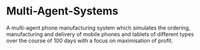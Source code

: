 # Multi-Agent-Systems
A multi-agent phone manufacturing system which simulates the ordering, manufacturing and delivery of mobile phones and tablets of different types over the course of 100 days with a focus on maximisation of profit.
